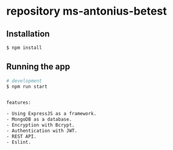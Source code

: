 # repository  ms-antonius-betest

## Installation

```bash
$ npm install
```

## Running the app

```bash
# development
$ npm run start


features:

- Using ExpressJS as a framework.
- MongoDB as a database.
- Encryption with Bcrypt.
- Authentication with JWT.
- REST API.
- Eslint.